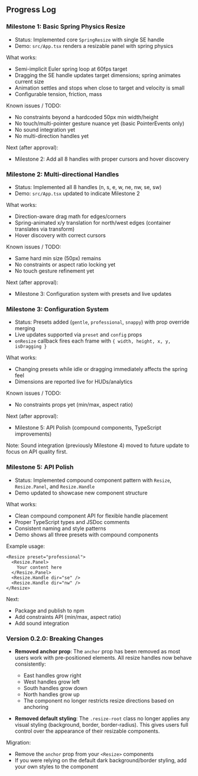 ## Progress Log

### Milestone 1: Basic Spring Physics Resize

- Status: Implemented core `SpringResize` with single SE handle
- Demo: `src/App.tsx` renders a resizable panel with spring physics

What works:
- Semi-implicit Euler spring loop at 60fps target
- Dragging the SE handle updates target dimensions; spring animates current size
- Animation settles and stops when close to target and velocity is small
- Configurable tension, friction, mass

Known issues / TODO:
- No constraints beyond a hardcoded 50px min width/height
- No touch/multi-pointer gesture nuance yet (basic PointerEvents only)
- No sound integration yet
- No multi-direction handles yet

Next (after approval):
- Milestone 2: Add all 8 handles with proper cursors and hover discovery

### Milestone 2: Multi-directional Handles

- Status: Implemented all 8 handles (n, s, e, w, ne, nw, se, sw)
- Demo: `src/App.tsx` updated to indicate Milestone 2

What works:
- Direction-aware drag math for edges/corners
- Spring-animated x/y translation for north/west edges (container translates via transform)
- Hover discovery with correct cursors

Known issues / TODO:
- Same hard min size (50px) remains
- No constraints or aspect ratio locking yet
- No touch gesture refinement yet

Next (after approval):
- Milestone 3: Configuration system with presets and live updates

### Milestone 3: Configuration System

- Status: Presets added (`gentle`, `professional`, `snappy`) with prop override merging
- Live updates supported via `preset` and `config` props
- `onResize` callback fires each frame with `{ width, height, x, y, isDragging }`

What works:
- Changing presets while idle or dragging immediately affects the spring feel
- Dimensions are reported live for HUDs/analytics

Known issues / TODO:
- No constraints props yet (min/max, aspect ratio)

Next (after approval):
- Milestone 5: API Polish (compound components, TypeScript improvements)

Note: Sound integration (previously Milestone 4) moved to future update to focus on API quality first.

### Milestone 5: API Polish

- Status: Implemented compound component pattern with `Resize`, `Resize.Panel`, and `Resize.Handle`
- Demo updated to showcase new component structure

What works:
- Clean compound component API for flexible handle placement
- Proper TypeScript types and JSDoc comments
- Consistent naming and style patterns
- Demo shows all three presets with compound components

Example usage:
```tsx
<Resize preset="professional">
  <Resize.Panel>
    Your content here
  </Resize.Panel>
  <Resize.Handle dir="se" />
  <Resize.Handle dir="nw" />
</Resize>
```

Next:
- Package and publish to npm
- Add constraints API (min/max, aspect ratio)
- Add sound integration

### Version 0.2.0: Breaking Changes

- **Removed anchor prop**: The `anchor` prop has been removed as most users work with pre-positioned elements. All resize handles now behave consistently:
  - East handles grow right
  - West handles grow left
  - South handles grow down
  - North handles grow up
  - The component no longer restricts resize directions based on anchoring

- **Removed default styling**: The `.resize-root` class no longer applies any visual styling (background, border, border-radius). This gives users full control over the appearance of their resizable components.

Migration: 
- Remove the `anchor` prop from your `<Resize>` components
- If you were relying on the default dark background/border styling, add your own styles to the component